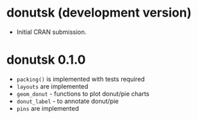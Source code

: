 # donutsk (development version)

* Initial CRAN submission.

# donutsk 0.1.0 

* `packing()` is implemented with tests required
* `layouts` are implemented 
* `geom_donut` - functions to plot donut/pie charts
* `donut_label` - to annotate donut/pie 
* `pins` are implemented
